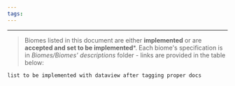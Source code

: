 ```yaml
---
tags: 
---
```


___

>Biomes listed in this document are either **implemented** or are **accepted and set to be implemented***. Each biome's specification is in *Biomes/Biomes' descriptions* folder - links are provided in the table below:

```
list to be implemented with dataview after tagging proper docs
```